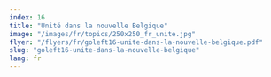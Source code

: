 ```yaml
---
index: 16
title: "Unité dans la nouvelle Belgique"
image: "/images/fr/topics/250x250_fr_unite.jpg"
flyer: "/flyers/fr/goleft16-unite-dans-la-nouvelle-belgique.pdf"
slug: "goleft16-unite-dans-la-nouvelle-belgique"
lang: fr
---
```

